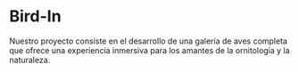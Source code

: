 # Bird-In
Nuestro proyecto consiste en el desarrollo de una galería de aves completa que ofrece una experiencia inmersiva para los amantes de la ornitología y la naturaleza.
